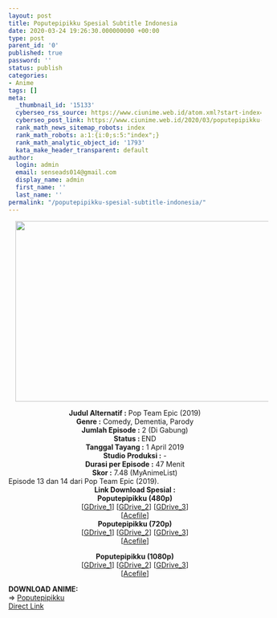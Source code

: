 ```yaml
---
layout: post
title: Poputepipikku Spesial Subtitle Indonesia
date: 2020-03-24 19:26:30.000000000 +00:00
type: post
parent_id: '0'
published: true
password: ''
status: publish
categories:
- Anime
tags: []
meta:
  _thumbnail_id: '15133'
  cyberseo_rss_source: https://www.ciunime.web.id/atom.xml?start-index=901&max-results=150
  cyberseo_post_link: https://www.ciunime.web.id/2020/03/poputepipikku-spesial-subtitle-indonesia.html
  rank_math_news_sitemap_robots: index
  rank_math_robots: a:1:{i:0;s:5:"index";}
  rank_math_analytic_object_id: '1793'
  kata_make_header_transparent: default
author:
  login: admin
  email: senseads014@gmail.com
  display_name: admin
  first_name: ''
  last_name: ''
permalink: "/poputepipikku-spesial-subtitle-indonesia/"
---
```

<div class="separator" style="clear: both; text-align: center;"><a href="https://1.bp.blogspot.com/-rakNutmHkNs/Xnpem8XC-II/AAAAAAAAd90/AbG0UyQoeYAW0L4N9jS2Bz_GaHUk77IVgCLcBGAsYHQ/s1600/Poputepipikku%2BSpesial.jpg" imageanchor="1" style="margin-left: 1em; margin-right: 1em;"><img border="0" data-original-height="720" data-original-width="1280" height="360" src="{{ site.baseurl }}/assets/2020/03/Poputepipikku%2BSpesial.jpg" width="640" /></a></div>
<p>
<div style="text-align: center;"><b>Judul Alternatif :</b>&nbsp;Pop Team Epic (2019)</div>
<div style="text-align: center;"><b>Genre :</b>&nbsp;<b></b>Comedy, Dementia, Parody</div>
<div style="text-align: center;"><b>Jumlah Episode :</b>&nbsp;2 (Di Gabung)<br /><b>Status :&nbsp;</b>END<br /><b>Tanggal Tayang :</b>&nbsp;1 April 2019<br /><b>Studio Produksi :</b>&nbsp;<b></b>-<br /><b>Durasi per Episode :</b>&nbsp;47 Menit</div>
<div style="text-align: center;"><b>Skor :</b>&nbsp;7.48 (MyAnimeList)</div>
<div style="text-align: center;"></div>
<div style="text-align: justify;">Episode 13 dan 14 dari Pop Team Epic (2019).</div>
<div style="text-align: justify;"></div>
<div style="text-align: justify;"></div>
<div style="text-align: center;"><b>Link Download Spesial :</b></div>
<div style="text-align: center;">
<div style="text-align: center;"><b>Poputepipikku&nbsp;(480p)</b></div>
</div>
<div style="text-align: center;">[<a href="https://drive.google.com/uc?id=1w3GO2QELDDRxZn1Mm_QJyqZ1NF8Eg0Q6" target="_blank" rel="noopener">GDrive_1</a>] [<a href="https://drive.google.com/uc?id=1V8QOU5AcAQfCc5_FToX3pN_N__93sCkR" target="_blank" rel="noopener">GDrive_2</a>] [<a href="https://drive.google.com/uc?id=1XB7UqsugWUvEC5S3Oei1WBBUte7JOOtN" target="_blank" rel="noopener">GDrive_3</a>]<br />[<a href="http://acefile.co/f/13439297/quinime-popu-sp-480p-wibudesu-com-zip" target="_blank" rel="noopener">Acefile</a>]</div>
<div style="text-align: center;"><b>Poputepipikku&nbsp;(720p)</b><br />[<a href="https://drive.google.com/uc?id=1KPUoQrzmqI20wsZCwagYE5l2JxBa0oFk" target="_blank" rel="noopener">GDrive_1</a>] [<a href="https://drive.google.com/uc?id=1_veTKQ-mCBd7tZJoU0P-7kIvrksL0kim" target="_blank" rel="noopener">GDrive_2</a>] [<a href="https://drive.google.com/uc?id=1_BldzyfKJfC3WxGnjuLPJA--CZJCJWXp" target="_blank" rel="noopener">GDrive_3</a>]<br />[<a href="https://acefile.co/f/13439139/quinime-popu-sp-720p-wibudesu-com-zip" target="_blank" rel="noopener">Acefile</a>]</p>
<p><b>Poputepipikku&nbsp;(1080p)</b><br />[<a href="https://drive.google.com/uc?id=1ohOrybhslBWRIcBphGVZgLF2EhYzkS1Y" target="_blank" rel="noopener">GDrive_1</a>] [<a href="https://drive.google.com/uc?id=19vArlyOarh-KxCkxYCnzb0cpcfZ9nKrP" target="_blank" rel="noopener">GDrive_2</a>] [<a href="https://drive.google.com/uc?id=18V00IJD8qtfd2_27QX1Jl79Vfn0GQJHk" target="_blank" rel="noopener">GDrive_3</a>]<br />[<a href="https://acefile.co/f/13439296/quinime-popu-sp-1080p-wibudesu-com-zip" target="_blank" rel="noopener">Acefile</a>]
<div style="text-align: left;"></div>
<div style="text-align: left;"></div>
<div style="text-align: left;"><b>DOWNLOAD ANIME:</b></div>
<div style="text-align: left;"></div>
<div style="text-align: left;">=&gt;&nbsp;<a href="https://www.ciunime.web.id/2019/01/poputepipikku-episode-01-12-end-batch.html" target="_blank" rel="noopener">Poputepipikku</a></div>
<div style="text-align: left;"></div>
</div>
<link rel="stylesheet" href="https://cdnjs.cloudflare.com/ajax/libs/font-awesome/4.7.0/css/font-awesome.min.css" />
<div class="divbtn"> <a href="https://handymansurrender.com/fihup8buzv?key=94550f7ce39444073321dde3b8782f97" class="btn"><i class="fa fa-download"></i> Direct Link</a> </div>
